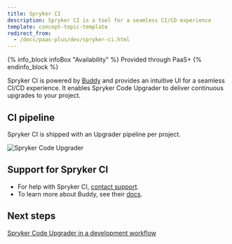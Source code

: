 ```yaml
---
title: Spryker CI
description: Spryker CI is a tool for a seamless CI/CD experience
template: concept-topic-template
redirect_from:
  - /docs/paas-plus/dev/spryker-ci.html
---
```


{% info_block infoBox "Availability" %}
Provided through PaaS+
{% endinfo_block %}

Spryker CI is powered by [Buddy](https://buddy.works/) and provides an intuitive UI for a seamless CI/CD experience. It enables Spryker Code Upgrader to deliver continuous upgrades to your project.

## CI pipeline

Spryker CI is shipped with an Upgrader pipeline per project.

![Spryker Code Upgrader](https://spryker.s3.eu-central-1.amazonaws.com/docs/paas%2B/dev/spryker-ci.md/spryker-code-upgrader.png)

## Support for Spryker CI

* For help with Spryker CI, [contact support](https://spryker.force.com/support/s/).
* To learn more about Buddy, see their [docs](https://buddy.works/docs).

## Next steps

[Spryker Code Upgrader in a development workflow](/docs/scu/dev/spryker-code-upgrader-in-a-development-workflow.html)
